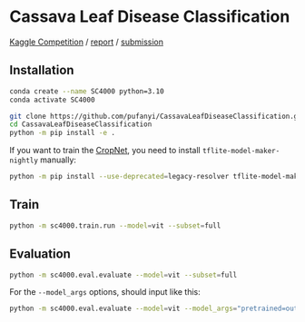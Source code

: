 # Cassava Leaf Disease Classification

[Kaggle Competition](https://www.kaggle.com/competitions/cassava-leaf-disease-classification/overview) / [report](https://pufanyi.github.io/SC4000/report/main.pdf) / [submission](https://www.kaggle.com/code/pufanyi/exp-convnextv2-base-x-vit-large-x-mobile-net)

## Installation

```sh
conda create --name SC4000 python=3.10
conda activate SC4000

git clone https://github.com/pufanyi/CassavaLeafDiseaseClassification.git
cd CassavaLeafDiseaseClassification
python -m pip install -e .

```

If you want to train the [CropNet](https://www.kaggle.com/models/google/cropnet/tensorFlow2/classifier-cassava-disease-v1/1), you need to install `tflite-model-maker-nightly` manually:

```sh
python -m pip install --use-deprecated=legacy-resolver tflite-model-maker-nightly
```

## Train

```sh
python -m sc4000.train.run --model=vit --subset=full
```

## Evaluation

```sh
python -m sc4000.eval.evaluate --model=vit --subset=full
```

For the `--model_args` options, should input like this:

```sh
python -m sc4000.eval.evaluate --model=vit --model_args="pretrained=output/models/checkpoint-124" --subset=full
```
